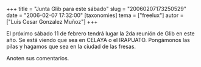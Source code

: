 +++
title = "Junta Glib para este sábado"
slug = "20060207173250529"
date = "2006-02-07 17:32:00"
[taxonomies]
tema = ["freelux"]
autor = ["Luis Cesar Gonzalez Muñoz"]
+++

El próximo sábado 11 de febrero tendrá lugar la 2da reunión de Glib en
este año. Se está viendo que sea en CELAYA o el IRAPUATO. Pongámonos las
pilas y hagamos que sea en la ciudad de las fresas.

Anoten sus comentarios.

